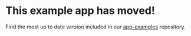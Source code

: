 # This example app has moved!

Find the most up to date version included in our [app-examples](https://github.com/SmartThingsCommunity/app-examples) repository.

